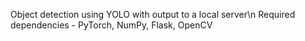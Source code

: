 Object detection using YOLO with output to a local server\n
Required dependencies - PyTorch, NumPy, Flask, OpenCV


